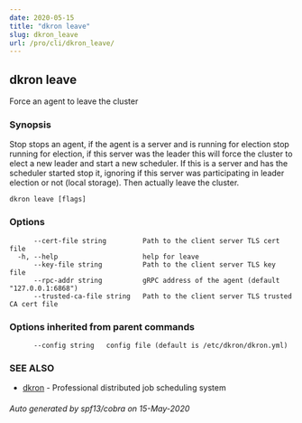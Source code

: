 ```yaml
---
date: 2020-05-15
title: "dkron leave"
slug: dkron_leave
url: /pro/cli/dkron_leave/
---
```

## dkron leave

Force an agent to leave the cluster

### Synopsis

Stop stops an agent, if the agent is a server and is running for election
	stop running for election, if this server was the leader
	this will force the cluster to elect a new leader and start a new scheduler.
	If this is a server and has the scheduler started stop it, ignoring if this server
	was participating in leader election or not (local storage).
	Then actually leave the cluster.

```
dkron leave [flags]
```

### Options

```
      --cert-file string         Path to the client server TLS cert file
  -h, --help                     help for leave
      --key-file string          Path to the client server TLS key file
      --rpc-addr string          gRPC address of the agent (default "127.0.0.1:6868")
      --trusted-ca-file string   Path to the client server TLS trusted CA cert file
```

### Options inherited from parent commands

```
      --config string   config file (default is /etc/dkron/dkron.yml)
```

### SEE ALSO

* [dkron](/pro/cli/dkron/)	 - Professional distributed job scheduling system

###### Auto generated by spf13/cobra on 15-May-2020
